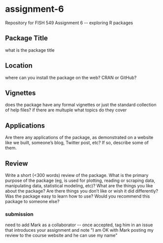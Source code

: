 # assignment-6
Repository for FISH 549 Assignment 6 -- exploring R packages

## Package Title

what is the package title

## Location

where can you install the package on the web? CRAN or GitHub?

## Vignettes

does the package have any formal vignettes or just the standard collection of help files? if there are multuple what topics do they cover

## Applications

Are there any applications of the package, as demonstrated on a website like we built, someone’s blog, Twitter post, etc? If so, describe some of them.

## Review

Write a short (<300 words) review of the package. What is the primary purpose of the package (eg, is used for plotting, reading or scraping data, manipulating data, statistical modeling, etc)? What are the things you like about the package? Are there things you don’t like or wish it did differently? Was the package easy to learn how to use? Would you recommend this package to someone else?

### submission

need to add Mark as a collaborator -- once accepted, tag him in an issue that introduces your assignment and note "I am OK with Mark posting my review to the course website and he can use my name"

